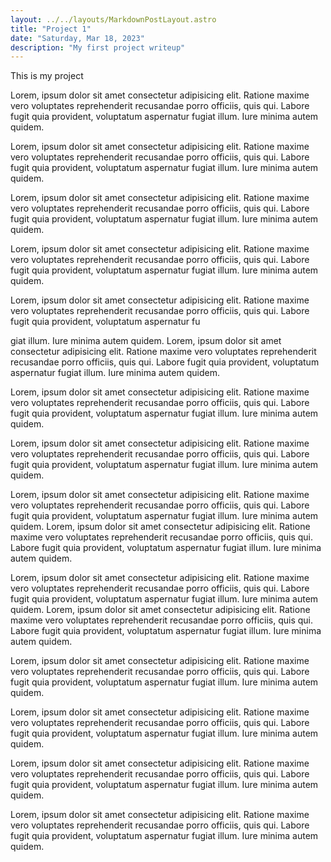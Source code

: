 ```yaml
---
layout: ../../layouts/MarkdownPostLayout.astro
title: "Project 1"
date: "Saturday, Mar 18, 2023"
description: "My first project writeup"
---
```


This is my project

Lorem, ipsum dolor sit amet consectetur adipisicing elit. Ratione maxime vero voluptates reprehenderit recusandae porro officiis, quis qui. Labore fugit quia provident, voluptatum aspernatur fugiat illum. Iure minima autem quidem.


Lorem, ipsum dolor sit amet consectetur adipisicing elit. Ratione maxime vero voluptates reprehenderit recusandae porro officiis, quis qui. Labore fugit quia provident, voluptatum aspernatur fugiat illum. Iure minima autem quidem.

Lorem, ipsum dolor sit amet consectetur adipisicing elit. Ratione maxime vero
voluptates reprehenderit recusandae porro officiis, quis qui. Labore fugit quia provident, voluptatum aspernatur fugiat illum. Iure minima autem quidem.


Lorem, ipsum dolor sit amet consectetur adipisicing elit. Ratione maxime vero
voluptates reprehenderit recusandae porro officiis, quis qui. Labore fugit quia provident, voluptatum aspernatur fugiat illum. Iure minima autem quidem.


Lorem, ipsum dolor sit amet consectetur adipisicing elit. Ratione maxime vero voluptates reprehenderit recusandae porro officiis, quis qui. Labore fugit quia provident, voluptatum aspernatur fu

giat illum. Iure minima autem quidem.
Lorem, ipsum dolor sit amet consectetur adipisicing elit. Ratione maxime vero voluptates reprehenderit recusandae porro officiis, quis qui. Labore fugit quia provident, voluptatum aspernatur fugiat illum. Iure minima autem quidem.


Lorem, ipsum dolor sit amet consectetur adipisicing elit. Ratione maxime vero voluptates reprehenderit recusandae porro officiis, quis qui. Labore fugit quia provident, voluptatum aspernatur fugiat illum. Iure minima autem quidem.



Lorem, ipsum dolor sit amet consectetur adipisicing elit. Ratione maxime vero voluptates reprehenderit recusandae porro officiis, quis qui. Labore fugit quia provident, voluptatum aspernatur fugiat illum. Iure minima autem quidem.



Lorem, ipsum dolor sit amet consectetur adipisicing elit. Ratione maxime vero voluptates reprehenderit recusandae porro officiis, quis qui. Labore fugit quia provident, voluptatum aspernatur fugiat illum. Iure minima autem quidem.
Lorem, ipsum dolor sit amet consectetur adipisicing elit. Ratione maxime vero voluptates reprehenderit recusandae porro officiis, quis qui. Labore fugit quia provident, voluptatum aspernatur fugiat illum. Iure minima autem quidem.


Lorem, ipsum dolor sit amet consectetur adipisicing elit. Ratione maxime vero voluptates reprehenderit recusandae porro officiis, quis qui. Labore fugit quia provident, voluptatum aspernatur fugiat illum. Iure minima autem quidem.
Lorem, ipsum dolor sit amet consectetur adipisicing elit. Ratione maxime vero voluptates reprehenderit recusandae porro officiis, quis qui. Labore fugit quia provident, voluptatum aspernatur fugiat illum. Iure minima autem quidem.


Lorem, ipsum dolor sit amet consectetur adipisicing elit. Ratione maxime vero voluptates reprehenderit recusandae porro officiis, quis qui. Labore fugit quia provident, voluptatum aspernatur fugiat illum. Iure minima autem quidem.


Lorem, ipsum dolor sit amet consectetur adipisicing elit. Ratione maxime vero voluptates reprehenderit recusandae porro officiis, quis qui. Labore fugit quia provident, voluptatum aspernatur fugiat illum. Iure minima autem quidem.


Lorem, ipsum dolor sit amet consectetur adipisicing elit. Ratione maxime vero voluptates reprehenderit recusandae porro officiis, quis qui. Labore fugit quia provident, voluptatum aspernatur fugiat illum. Iure minima autem quidem.

Lorem, ipsum dolor sit amet consectetur adipisicing elit. Ratione maxime vero voluptates reprehenderit recusandae porro officiis, quis qui. Labore fugit quia provident, voluptatum aspernatur fugiat illum. Iure minima autem quidem.
